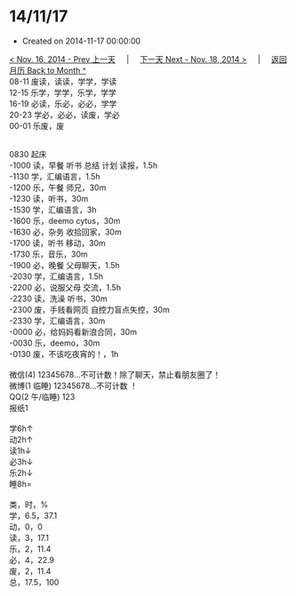 # 14/11/17

- Created on 2014-11-17 00:00:00

[< Nov. 16, 2014 - Prev 上一天](/_archived/lifelogs/2014/11/d16.md) &nbsp; &nbsp; | &nbsp; &nbsp; [下一天 Next - Nov. 18, 2014 >](/_archived/lifelogs/2014/11/d18.md) &nbsp; &nbsp; |  &nbsp; &nbsp; [返回月历 Back to Month ^](/_archived/lifelogs/2014/11/index.md)
<br/>08-11 废读，读读，学学，学读<br/>12-15 乐学，学学，乐学，学学<br/>16-19 必读，乐必，必必，学学<br/>20-23 学必，必必，读废，学必<br/>00-01 乐废，废<div><br/></div>0830 起床<br/>-1000 读，早餐 听书 总结 计划 读报，1.5h<br/>-1130 学，汇编语言，1.5h<br/>-1200 乐，午餐 师兄，30m<br/>-1230 读，听书，30m<br/>-1530 学，汇编语言，3h<br/>-1600 乐，deemo cytus，30m<br/>-1630 必，杂务 收拾回家，30m<br/>-1700 读，听书 移动，30m<br/>-1730 乐，音乐，30m<br/>-1900 必，晚餐 父母聊天，1.5h<br/>-2030 学，汇编语言，1.5h<br/>-2200 必，说服父母 交流，1.5h<br/>-2230 读，洗澡 听书，30m<br/>-2300 废，手贱看网页 自控力盲点失控，30m<br/>-2330 学，汇编语言，30m<br/>-0000 必，给妈妈看新浪合同，30m<br/>-0030 乐，deemo，30m<br/>-0130 废，不该吃夜宵的！，1h<div><br/></div>微信(4) 12345678...不可计数！除了聊天，禁止看朋友圈了！<br/>微博(1 临睡) 12345678...不可计数 ！<br/>QQ(2 午/临睡) 123<br/>报纸1<div><br/></div>学6h↑<br/>动2h↑<br/>读1h↓<br/>必3h↓<br/>乐2h↓<br/>睡8h=<div><br/></div>类，时，%<br/>学，6.5，37.1<br/>动，0，0<br/>读，3，17.1<br/>乐，2，11.4<br/>必，4，22.9<br/>废，2，11.4<br/>总，17.5，100<br/>
